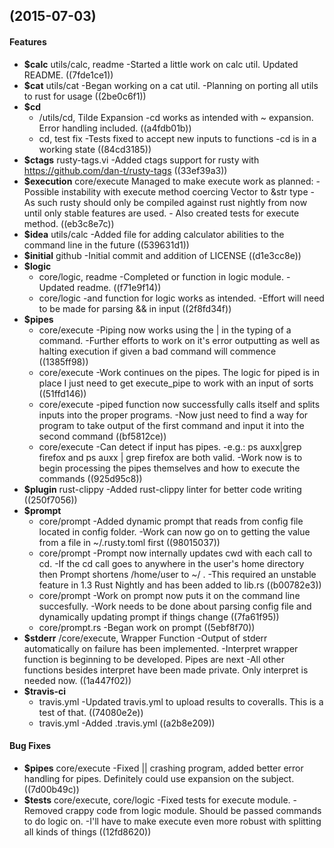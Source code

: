<a name=""></a>
##  (2015-07-03)


#### Features

* **$calc**  utils/calc, readme -Started a little work on calc util. Updated README. ((7fde1ce1))
* **$cat**  utils/cat -Began working on a cat util. -Planning on porting all utils to rust for usage ((2be0c6f1))
* **$cd**
  *  /utils/cd, Tilde Expansion -cd works as intended with ~ expansion. Error handling included. ((a4fdb01b))
  *  cd, test fix -Tests fixed to accept new inputs to functions -cd is in a working state ((84cd3185))
* **$ctags**  rusty-tags.vi -Added ctags support for rusty with https://github.com/dan-t/rusty-tags ((33ef39a3))
* **$execution**  core/execute Managed to make execute work as planned: - Possible instability with execute method coercing Vector to &str type - As such rusty should only be compiled against rust nightly from now   until only stable features are used. - Also created tests for execute method. ((eb3c8e7c))
* **$idea**  utils/calc -Added file for adding calculator abilities to the command line in the  future ((539631d1))
* **$initial**  github -Initial commit and addition of LICENSE ((d1e3cc8e))
* **$logic**
  *  core/logic, readme -Completed or function in logic module. -Updated readme. ((f71e9f14))
  *  core/logic -and function for logic works as intended. -Effort will need to be made for parsing && in input ((2f8fd34f))
* **$pipes**
  *  core/execute -Piping now works using the | in the typing of a command. -Further efforts to work on it's error outputting as well as halting  execution if given a bad command will commence ((1385ff98))
  *  core/execute -Work continues on the pipes. The logic for piped is in place I just  need to get execute_pipe to work with an input of sorts ((51ffd146))
  *  core/execute -piped function now successfully calls itself and splits inputs into  the proper programs. -Now just need to find a way for program to take output of the first  command and input it into the second command ((bf5812ce))
  *  core/execute -Can detect if input has pipes. -e.g.: ps auxx|grep firefox and ps auxx | grep firefox are both valid. -Work now is to begin processing the pipes themselves and how to execute the commands ((925d95c8))
* **$plugin**  rust-clippy -Added rust-clippy linter for better code writing ((250f7056))
* **$prompt**
  *  core/prompt -Added dynamic prompt that reads from config file located in config  folder. -Work can now go on to getting the value from a file in ~/.rusty.toml first ((98015037))
  *  core/prompt -Prompt now internally updates cwd with each call to cd. -If the cd call goes to anywhere in the user's home directory then  Prompt shortens /home/user to ~/ . -This required an unstable feature in 1.3 Rust Nightly and has been added to lib.rs ((b00782e3))
  *  core/prompt -Work on prompt now puts it on the command line succesfully. -Work needs to be done about parsing config file and dynamically  updating prompt if things change ((7fa61f95))
  *  core/prompt.rs -Began work on prompt ((5ebf8f70))
* **$stderr**  /core/execute, Wrapper Function -Output of stderr automatically on failure has been implemented. -Interpret wrapper function is beginning to be developed. Pipes are next -All other functions besides interpret have been made private.  Only interpret is needed now. ((1a447f02))
* **$travis-ci**
  *  travis.yml -Updated travis.yml to upload results to coveralls. This is a test of that. ((74080e2e))
  *  travis.yml -Added .travis.yml ((a2b8e209))

#### Bug Fixes

* **$pipes**  core/execute -Fixed || crashing program, added better error handling for pipes.  Definitely could use expansion on the subject. ((7d00b49c))
* **$tests**  core/execute, core/logic -Fixed tests for execute module. -Removed crappy code from logic module. Should be passed commands to do  logic on. -I'll have to make execute even more robust with splitting all kinds of things ((12fd8620))




